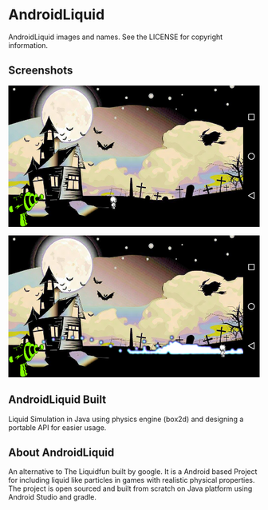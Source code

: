 AndroidLiquid
======

AndroidLiquid images and names. See the LICENSE for copyright information.


Screenshots
-----------

![](./screenshots/1.png)

![](./screenshots/2.png)

AndroidLiquid Built
------------------

Liquid Simulation in Java using physics engine (box2d) and designing a portable API for easier usage.

About AndroidLiquid
-------------------

An alternative to The  Liquidfun built by google.
It is a Android  based Project for including liquid like particles in games with realistic physical properties.
The project is open sourced and built from scratch on Java platform using Android Studio and gradle.

